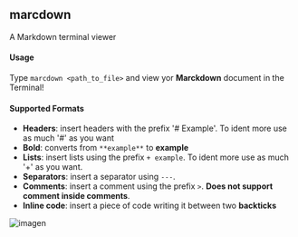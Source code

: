 ## marcdown

A Markdown terminal viewer

#### Usage
Type `marcdown <path_to_file>` and view yor **Marckdown** document in the Terminal!

#### Supported Formats
+ **Headers**: insert headers with the prefix '# Example'. To ident more use as much '#' as you want
+ **Bold**: converts from `**example**` to **example**
+ **Lists**: insert lists using the prefix `+ example`. To ident more use as much '+' as you want.
+ **Separators**: insert a separator using `---`.
+ **Comments**: insert a comment using the prefix `>`. **Does not support comment inside comments**.
+ **Inline code**: insert a piece of code writing it between two **backticks**

![imagen](https://user-images.githubusercontent.com/104323247/194100073-428cfdde-7c33-430d-8cd7-f382bc288003.png)

